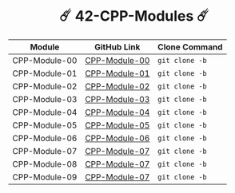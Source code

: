 <div align="center"> 

# ☄️ 42-CPP-Modules ☄️
</div>

| Module              | GitHub Link                                                | Clone Command                                                      |
|---------------------|------------------------------------------------------------|--------------------------------------------------------------------|
| CPP-Module-00       | [CPP-Module-00]( https://github.com/ichbinazli/Cpp-Modules/tree/main/cpp_modules/cpp00)| `git clone -b ` |
| CPP-Module-01       | [CPP-Module-01](https://github.com/ichbinazli/Cpp-Modules/tree/main/cpp_modules/cpp01) | `git clone -b ` |
| CPP-Module-02       | [CPP-Module-02](https://github.com/ichbinazli/Cpp-Modules/tree/main/cpp_modules/cpp02) | `git clone -b ` |
| CPP-Module-03       | [CPP-Module-03](https://github.com/ichbinazli/Cpp-Modules/tree/main/cpp_modules/cpp03) | `git clone -b ` |
| CPP-Module-04       | [CPP-Module-04](https://github.com/ichbinazli/Cpp-Modules/tree/main/cpp_modules/cpp04) | `git clone -b ` |
| CPP-Module-05       | [CPP-Module-05](https://github.com/ichbinazli/Cpp-Modules/tree/main/cpp_modules/cpp05) | `git clone -b ` |
| CPP-Module-06       | [CPP-Module-06](https://github.com/ichbinazli/Cpp-Modules/tree/main/cpp_modules/cpp06) | `git clone -b ` |
| CPP-Module-07       | [CPP-Module-07](https://github.com/ichbinazli/Cpp-Modules/tree/main/cpp_modules/cpp07) | `git clone -b ` |
| CPP-Module-08       | [CPP-Module-07](https://github.com/ichbinazli/Cpp-Modules/tree/main/cpp_modules/cpp08) | `git clone -b ` |
| CPP-Module-09       | [CPP-Module-07](https://github.com/ichbinazli/Cpp-Modules/tree/main/cpp_modules/cpp09) | `git clone -b ` |
